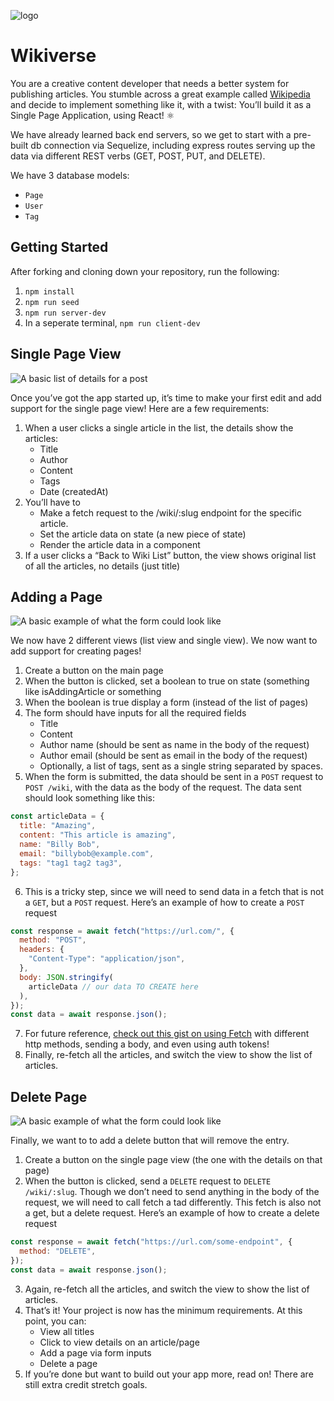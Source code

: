 ![logo](https://user-images.githubusercontent.com/44912347/202296600-c5f247d6-9616-49db-88f0-38433429d781.jpg)

# Wikiverse

You are a creative content developer that needs a better system for publishing articles. You stumble across a great example called [Wikipedia](<https://en.wikipedia.org/wiki/React_(JavaScript_library)>) and decide to implement something like it, with a twist: You’ll build it as a Single Page Application, using React! ⚛️

We have already learned back end servers, so we get to start with a pre-built db connection via Sequelize, including express routes serving up the data via different REST verbs (GET, POST, PUT, and DELETE).

We have 3 database models:

- `Page`
- `User`
- `Tag`

## Getting Started

After forking and cloning down your repository, run the following:

1. `npm install`
2. `npm run seed`
3. `npm run server-dev`
4. In a seperate terminal, `npm run client-dev`

## Single Page View

![A basic list of details for a post](https://user-images.githubusercontent.com/44912347/202553319-5c3cd524-64ab-4524-a64c-fc2be96cf209.png)

Once you’ve got the app started up, it’s time to make your first edit and add support for the single page view! Here are a few requirements:

1. When a user clicks a single article in the list, the details show the articles:
   - Title
   - Author
   - Content
   - Tags
   - Date (createdAt)
2. You’ll have to
   - Make a fetch request to the /wiki/:slug endpoint for the specific article.
   - Set the article data on state (a new piece of state)
   - Render the article data in a component
3. If a user clicks a “Back to Wiki List” button, the view shows original list of all the articles, no details (just title)

## Adding a Page

![A basic example of what the form could look like](https://user-images.githubusercontent.com/44912347/202553670-eb39915e-3e4f-47fa-be9c-f02727b4d6e8.png)

We now have 2 different views (list view and single view). We now want to add support for creating pages!

1. Create a button on the main page
2. When the button is clicked, set a boolean to true on state (something like isAddingArticle or something
3. When the boolean is true display a form (instead of the list of pages)
4. The form should have inputs for all the required fields
   - Title
   - Content
   - Author name (should be sent as name in the body of the request)
   - Author email (should be sent as email in the body of the request)
   - Optionally, a list of tags, sent as a single string separated by spaces.
5. When the form is submitted, the data should be sent in a `POST` request to `POST /wiki`, with the data as the body of the request. The data sent should look something like this:

```js
const articleData = {
  title: "Amazing",
  content: "This article is amazing",
  name: "Billy Bob",
  email: "billybob@example.com",
  tags: "tag1 tag2 tag3",
};
```

6. This is a tricky step, since we will need to send data in a fetch that is not a `GET`, but a `POST` request. Here’s an example of how to create a `POST` request

```js
const response = await fetch("https://url.com/", {
  method: "POST",
  headers: {
    "Content-Type": "application/json",
  },
  body: JSON.stringify(
    articleData // our data TO CREATE here
  ),
});
const data = await response.json();
```

7. For future reference, [check out this gist on using Fetch](https://gist.github.com/wallacepreston/d645727890565aeb6e4168771feb7f97) with different http methods, sending a body, and even using auth tokens!
8. Finally, re-fetch all the articles, and switch the view to show the list of articles.

## Delete Page

![A basic example of what the form could look like](https://user-images.githubusercontent.com/44912347/202554199-e0e69faf-1294-4c35-9812-71176472f367.png)

Finally, we want to to add a delete button that will remove the entry.

1. Create a button on the single page view (the one with the details on that page)
2. When the button is clicked, send a `DELETE` request to `DELETE /wiki/:slug`. Though we don’t need to send anything in the body of the request, we will need to call fetch a tad differently. This fetch is also not a get, but a delete request. Here’s an example of how to create a delete request

```js
const response = await fetch("https://url.com/some-endpoint", {
  method: "DELETE",
});
const data = await response.json();
```

3. Again, re-fetch all the articles, and switch the view to show the list of articles.
4. That’s it! Your project is now has the minimum requirements. At this point, you can:
   - View all titles
   - Click to view details on an article/page
   - Add a page via form inputs
   - Delete a page
5. If you’re done but want to build out your app more, read on! There are still extra credit stretch goals.

